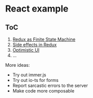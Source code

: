 # React example

## ToC

1. [Redux as Finite State Machine](https://github.com/stereobooster/react-fsm-example/tree/post-1)
2. [Side effects in Redux](https://github.com/stereobooster/react-fsm-example/tree/post-2)
3. [Optimistic UI](https://github.com/stereobooster/react-fsm-example/tree/post-3)
4. ...

More ideas:

- Try out immer.js
- Try out io-ts for forms
- Report sarcastic errors to the server
- Make code more composable
